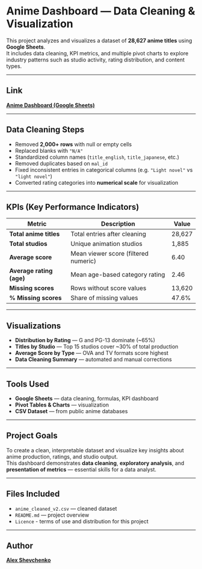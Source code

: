 # Anime Dashboard — Data Cleaning & Visualization

This project analyzes and visualizes a dataset of **28,627 anime titles** using **Google Sheets**.  
It includes data cleaning, KPI metrics, and multiple pivot charts to explore industry patterns such as studio activity, rating distribution, and content types.

---

## Link
**[Anime Dashboard (Google Sheets)](https://docs.google.com/spreadsheets/d/1OpV8CJ_FgUHCkgm7SXEChfhtyMhQbYVNupBGjf8fSmA/edit?usp=sharing)**

---

## Data Cleaning Steps
- Removed **2,000+ rows** with null or empty cells  
- Replaced blanks with `"N/A"`  
- Standardized column names (`title_english`, `title_japanese`, etc.)  
- Removed duplicates based on `mal_id`  
- Fixed inconsistent entries in categorical columns (e.g. `"Light novel"` vs `"light novel"`)  
- Converted rating categories into **numerical scale** for visualization  

---

## KPIs (Key Performance Indicators)

| Metric | Description | Value |
|--------|--------------|-------|
| **Total anime titles** | Total entries after cleaning | 28,627 |
| **Total studios** | Unique animation studios | 1,885 |
| **Average score** | Mean viewer score (filtered numeric) | 6.40 |
| **Average rating (age)** | Mean age-based category rating | 2.46 |
| **Missing scores** | Rows without score values | 13,620 |
| **% Missing scores** | Share of missing values | 47.6% |

---

## Visualizations
- **Distribution by Rating** — G and PG-13 dominate (~65%)  
- **Titles by Studio** — Top 15 studios cover ~30% of total production  
- **Average Score by Type** — OVA and TV formats score highest  
- **Data Cleaning Summary** — automated and manual corrections  

---

## Tools Used
- **Google Sheets** — data cleaning, formulas, KPI dashboard  
- **Pivot Tables & Charts** — visualization  
- **CSV Dataset** — from public anime databases  

---

## Project Goals
To create a clean, interpretable dataset and visualize key insights about anime production, ratings, and studio output.  
This dashboard demonstrates **data cleaning**, **exploratory analysis**, and **presentation of metrics** — essential skills for a data analyst.

---

## Files Included
- `anime_cleaned_v2.csv` — cleaned dataset  
- `README.md` — project overview
- `Licence` - terms of use and distribution for this project

---

## Author
**[Alex Shevchenko](https://github.com/Borock1212)**
